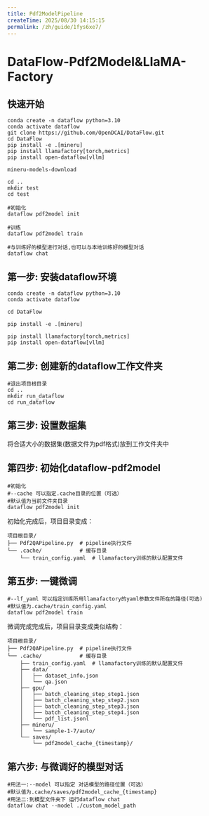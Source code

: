 ```yaml
---
title: Pdf2ModelPipeline
createTime: 2025/08/30 14:15:15
permalink: /zh/guide/1fys6xe7/
---
```

# DataFlow-Pdf2Model&LlaMA-Factory

## 快速开始

```
conda create -n dataflow python=3.10
conda activate dataflow
git clone https://github.com/OpenDCAI/DataFlow.git
cd DataFlow
pip install -e .[mineru]
pip install llamafactory[torch,metrics]
pip install open-dataflow[vllm]

mineru-models-download

cd ..
mkdir test
cd test

#初始化 
dataflow pdf2model init

#训练
dataflow pdf2model train

#与训练好的模型进行对话,也可以与本地训练好的模型对话
dataflow chat
```



## 第一步: 安装dataflow环境

```
conda create -n dataflow python=3.10
conda activate dataflow

cd DataFlow

pip install -e .[mineru]

pip install llamafactory[torch,metrics]
pip install open-dataflow[vllm]
```



## 第二步: 创建新的dataflow工作文件夹

```
#退出项目根目录
cd ..
mkdir run_dataflow
cd run_dataflow
```



## 第三步: 设置数据集

将合适大小的数据集(数据文件为pdf格式)放到工作文件夹中



## 第四步: 初始化dataflow-pdf2model

```
#初始化 
#--cache 可以指定.cache目录的位置（可选）
#默认值为当前文件夹目录
dataflow pdf2model init
```

初始化完成后，项目目录变成：

```shell
项目根目录/
├── Pdf2QAPipeline.py  # pipeline执行文件
└── .cache/            # 缓存目录
    └── train_config.yaml  # llamafactory训练的默认配置文件
```



## 第五步: 一键微调

```
#--lf_yaml 可以指定训练所用llamafactory的yaml参数文件所在的路径(可选)
#默认值为.cache/train_config.yaml
dataflow pdf2model train
```

微调完成完成后，项目目录变成类似结构：

```
项目根目录/
├── Pdf2QAPipeline.py  # pipeline执行文件
└── .cache/            # 缓存目录
    ├── train_config.yaml  # llamafactory训练的默认配置文件
    ├── data/
    │   ├── dataset_info.json
    │   └── qa.json
    ├── gpu/
    │   ├── batch_cleaning_step_step1.json
    │   ├── batch_cleaning_step_step2.json
    │   ├── batch_cleaning_step_step3.json
    │   ├── batch_cleaning_step_step4.json
    │   └── pdf_list.jsonl
    ├── mineru/
    │   └── sample-1-7/auto/
    └── saves/
        └── pdf2model_cache_{timestamp}/
```



## 第六步: 与微调好的模型对话

```
#用法一:--model 可以指定 对话模型的路径位置（可选）
#默认值为.cache/saves/pdf2model_cache_{timestamp}
#用法二:到模型文件夹下 运行dataflow chat
dataflow chat --model ./custom_model_path
```

